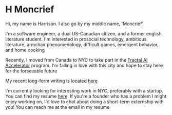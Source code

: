 # H Moncrief

Hi, my name is Harrison. I also go by my middle name, 'Moncrief'

I'm a software engineer, a dual US-Canadian citizen, and a former english literature student. I'm interested in prosocial technology, ambitious literature, armchair phenomenology, difficult games, emergent behavior, and home cooking

Recently, I moved from Canada to NYC to take part in the [Fractal AI Accelerator](https://fractalbootcamp.com/) program. I'm falling in love with this city and hope to stay here for the forseeable future

My recent long-form writing is located [here](./essays.html)

I'm currently looking for interesting work in NYC, preferably with a startup. You can find my resume [here](./public/HarrisonStuartResume.pdf). If you're a founder who has a problem I might enjoy working on, I'd love to chat about doing a short-term externship with you! You can reach me at the email in my resume 